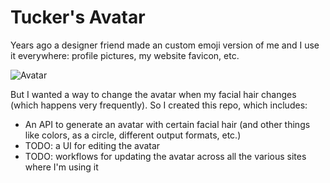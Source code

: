# Tucker's Avatar

Years ago a designer friend made an custom emoji version of me and I use it everywhere: profile pictures, my website favicon, etc.

![Avatar](https://avatar.tuckergordon.dev/api?w=200&h=200&circle)

But I wanted a way to change the avatar when my facial hair changes (which happens very frequently). So I created this repo, which includes:

- An API to generate an avatar with certain facial hair (and other things like colors, as a circle, different output formats, etc.)
- TODO: a UI for editing the avatar
- TODO: workflows for updating the avatar across all the various sites where I'm using it
